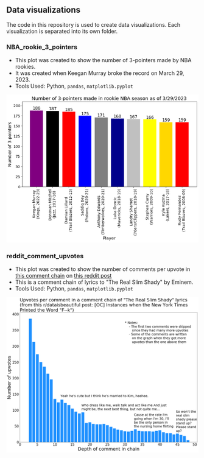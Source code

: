 ## Data visualizations 

The code in this repository is used to create data visualizations. Each visualization is separated into its own folder.

### NBA_rookie_3_pointers

- This plot was created to show the number of 3-pointers made by NBA rookies.
- It was created when Keegan Murray broke the record on March 29, 2023.
- Tools Used: Python, `pandas`, `matplotlib.pyplot`

![](/NBA_rookie_3_pointers/images/NBA_rookie_3_pointers.png)

### reddit_comment_upvotes

- This plot was created to show the number of comments per upvote in [this comment chain](https://www.reddit.com/r/dataisbeautiful/comments/wukqpa/comment/ilaendn/?utm_source=share&utm_medium=web2x&context=3) on [this reddit post](https://www.reddit.com/r/dataisbeautiful/comments/wukqpa/oc_instances_when_the_new_york_times_printed_the/)
- This is a comment chain of lyrics to "The Real Slim Shady" by Eminem.
- Tools Used: Python, `pandas`, `matplotlib.pyplot`

![](/reddit_comment_upvotes/images/slim_shady.png)
